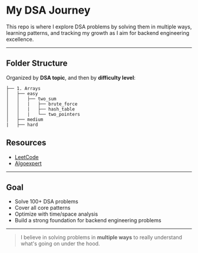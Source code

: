 #  My DSA Journey

This repo is where I explore DSA problems by solving them in multiple ways, learning patterns, and tracking my growth as I aim for backend engineering excellence.

---

## Folder Structure

Organized by **DSA topic**, and then by **difficulty level**:

```
├── 1. Arrays
│   ├── easy
│   │   ├── two_sum
│   │   |   ├── brute_force
│   │   |   ├── hash_table
│   │   |   └── two_pointers
│   ├── medium
|   ├── hard
```

## Resources
- [LeetCode](https://leetcode.com/)
- [Algoexpert](https://www.algoexpert.io/)
---

## Goal
- Solve 100+ DSA problems
- Cover all core patterns
- Optimize with time/space analysis
- Build a strong foundation for backend engineering problems
---

> I believe in solving problems in **multiple ways** to really understand what's going on under the hood.
